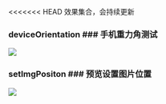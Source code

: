 <<<<<<< HEAD
效果集合，会持续更新
### deviceOrientation ### 手机重力角测试
![](http://i.imgur.com/CNYBAHN.png)

### setImgPositon ### 预览设置图片位置
![](http://i.imgur.com/r18VC1N.png)

